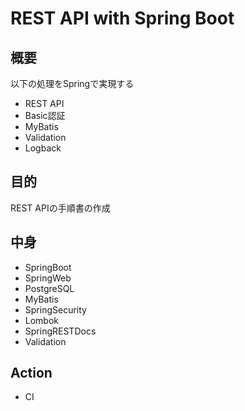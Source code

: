 # REST API with Spring Boot

## 概要
 以下の処理をSpringで実現する
 - REST API
 - Basic認証
 - MyBatis
 - Validation
 - Logback

## 目的
 REST APIの手順書の作成

## 中身
 - SpringBoot
 - SpringWeb
 - PostgreSQL
 - MyBatis
 - SpringSecurity
 - Lombok
 - SpringRESTDocs
 - Validation

## Action
 - CI
